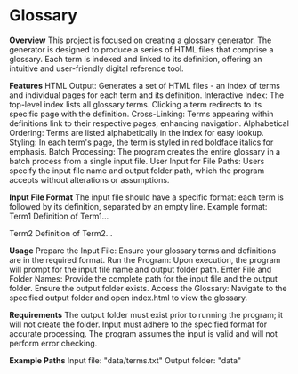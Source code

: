 # Glossary
**Overview**
This project is focused on creating a glossary generator. The generator is designed to produce a series of HTML files that comprise a glossary. Each term is indexed and linked to its definition, offering an intuitive and user-friendly digital reference tool.

**Features**
HTML Output: Generates a set of HTML files - an index of terms and individual pages for each term and its definition.
Interactive Index: The top-level index lists all glossary terms. Clicking a term redirects to its specific page with the definition.
Cross-Linking: Terms appearing within definitions link to their respective pages, enhancing navigation.
Alphabetical Ordering: Terms are listed alphabetically in the index for easy lookup.
Styling: In each term's page, the term is styled in red boldface italics for emphasis.
Batch Processing: The program creates the entire glossary in a batch process from a single input file.
User Input for File Paths: Users specify the input file name and output folder path, which the program accepts without alterations or assumptions.

**Input File Format**
The input file should have a specific format: each term is followed by its definition, separated by an empty line.
Example format:
Term1
Definition of Term1...

Term2
Definition of Term2...

**Usage**
Prepare the Input File: Ensure your glossary terms and definitions are in the required format.
Run the Program: Upon execution, the program will prompt for the input file name and output folder path.
Enter File and Folder Names: Provide the complete path for the input file and the output folder. Ensure the output folder exists.
Access the Glossary: Navigate to the specified output folder and open index.html to view the glossary.

**Requirements**
The output folder must exist prior to running the program; it will not create the folder.
Input must adhere to the specified format for accurate processing.
The program assumes the input is valid and will not perform error checking.

**Example Paths**
Input file: "data/terms.txt"
Output folder: "data"
